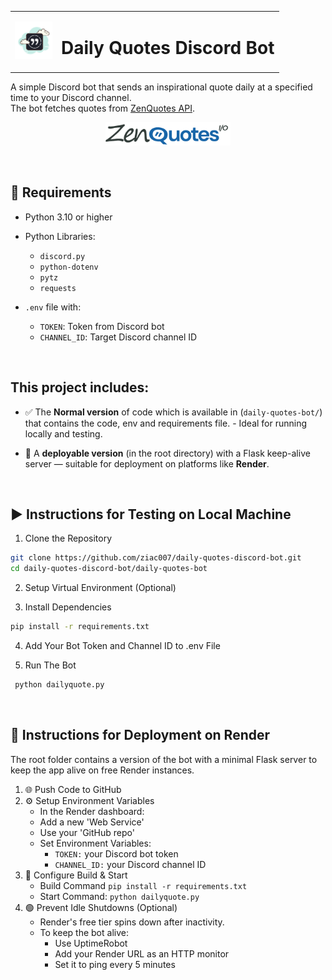 <table>
  <tr>
    <td><img src="images/logo.png" alt="Logo" width="60"/></td>
    <td><h1>Daily Quotes Discord Bot</h1></td>
  </tr>
</table>


A simple Discord bot that sends an inspirational quote daily at a specified time to your Discord channel.  
The bot fetches quotes from [ZenQuotes API](https://zenquotes.io/).
<p align="center">
  <img src="images/zenquoteslogo.png" alt="logo" width="200"/>
</p>

<br>

## 🔧 Requirements

- Python 3.10 or higher
- Python Libraries:
    - `discord.py`
    - `python-dotenv`
    - `pytz`
    - `requests`

- `.env` file with:
  - `TOKEN`: Token from Discord bot
  - `CHANNEL_ID`: Target Discord channel ID

<br>

## This project includes:
- ✅ The **Normal version** of code which is available in (`daily-quotes-bot/`) that contains the code, env and requirements file. - Ideal for running locally and testing.

  
- 🚀 A **deployable version** (in the root directory) with a Flask keep-alive server — suitable for deployment on platforms like **Render**.

<br>

## ▶️ Instructions for Testing on Local Machine
1. Clone the Repository
```bash
git clone https://github.com/ziac007/daily-quotes-discord-bot.git
cd daily-quotes-discord-bot/daily-quotes-bot
```

2. Setup Virtual Environment (Optional)

3. Install Dependencies 
```bash
pip install -r requirements.txt
```

4. Add Your Bot Token and Channel ID to .env File

5. Run The Bot
```bash
 python dailyquote.py
```

<br>


## 🚀 Instructions for Deployment on Render
The root folder contains a version of the bot with a minimal Flask server to keep the app alive on free Render instances.
1. 🌐 Push Code to GitHub
2. ⚙️ Setup Environment Variables
    - In the Render dashboard:
    - Add a new 'Web Service'
    - Use your 'GitHub repo'
    - Set Environment Variables:
      - `TOKEN:` your Discord bot token
      - `CHANNEL_ID:` your Discord channel ID
3. 🔧 Configure Build & Start
    - Build Command
        `pip install -r requirements.txt`
    - Start Command:
       `python dailyquote.py`
4. 🟢 Prevent Idle Shutdowns (Optional)
    - Render's free tier spins down after inactivity.
    - To keep the bot alive: 
      - Use UptimeRobot
      - Add your Render URL as an HTTP monitor
      - Set it to ping every 5 minutes
